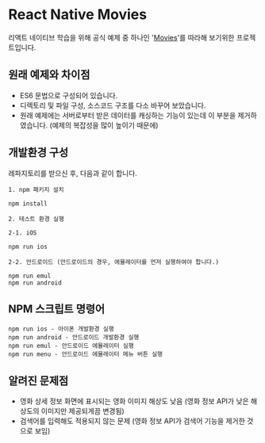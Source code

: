 # React Native Movies

리액트 네이티브 학습을 위해 공식 예제 중 하나인 '[Movies](https://github.com/facebook/react-native/tree/master/Examples/Movies)'를 따라해 보기위한 프로젝트입니다.

## 원래 예제와 차이점

- ES6 문법으로 구성되어 있습니다.
- 디렉토리 및 파일 구성, 소스코드 구조를 다소 바꾸어 보았습니다.
- 원래 예제에는 서버로부터 받은 데이터를 캐싱하는 기능이 있는데 이 부분을 제거하였습니다. (예제의 복잡성을 많이 높이기 때문에)

## 개발환경 구성

레파지토리를 받으신 후, 다음과 같이 합니다.

```
1. npm 패키지 설치

npm install

2. 테스트 환경 실행

2-1. iOS

npm run ios

2-2. 안드로이드 (안드로이드의 경우, 에뮬레이터를 먼저 실행하여야 합니다.)

npm run emul
npm run android
```

## NPM 스크립트 명령어

```
npm run ios - 아이폰 개발환경 실행
npm run android - 안드로이드 개발환경 실행
npm run emul - 안드로이드 에뮬레이터 실행
npm run menu - 안드로이드 에뮬레이터 메뉴 버튼 실행
```

## 알려진 문제점

- 영화 상세 정보 화면에 표시되는 영화 이미지 해상도 낮음 (영화 정보 API가 낮은 해상도의 이미지만 제공되게끔 변경됨)
- 검색어를 입력해도 적용되지 않는 문제 (영화 정보 API가 검색어 기능을 제거한 것으로 보임)
